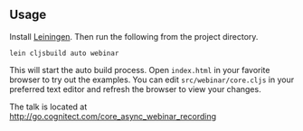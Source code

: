 ## Usage

Install [Leiningen](http://leiningen.org). Then run the following from the 
project directory.

```shell
lein cljsbuild auto webinar
```

This will start the auto build process. Open `index.html` in your favorite 
browser to try out the examples. You can edit `src/webinar/core.cljs` in
your preferred text editor and refresh the browser to view your changes.

The talk is located at http://go.cognitect.com/core_async_webinar_recording 